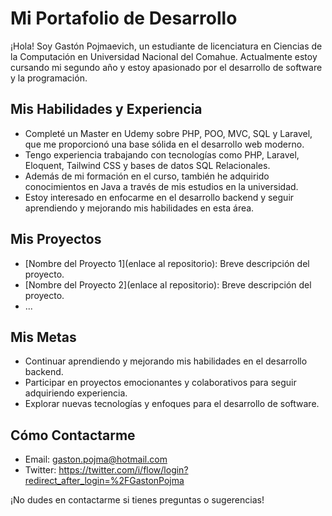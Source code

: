 # Mi Portafolio de Desarrollo

¡Hola! Soy Gastón Pojmaevich, un estudiante de licenciatura en Ciencias de la Computación en Universidad Nacional del Comahue. Actualmente estoy cursando mi segundo año y estoy apasionado por el desarrollo de software y la programación.

## Mis Habilidades y Experiencia

- Completé un Master en Udemy sobre PHP, POO, MVC, SQL y Laravel, que me proporcionó una base sólida en el desarrollo web moderno.
- Tengo experiencia trabajando con tecnologías como PHP, Laravel, Eloquent, Tailwind CSS y bases de datos SQL Relacionales.
- Además de mi formación en el curso, también he adquirido conocimientos en Java a través de mis estudios en la universidad.
- Estoy interesado en enfocarme en el desarrollo backend y seguir aprendiendo y mejorando mis habilidades en esta área.

## Mis Proyectos

- [Nombre del Proyecto 1](enlace al repositorio): Breve descripción del proyecto.
- [Nombre del Proyecto 2](enlace al repositorio): Breve descripción del proyecto.
- ...

## Mis Metas

- Continuar aprendiendo y mejorando mis habilidades en el desarrollo backend.
- Participar en proyectos emocionantes y colaborativos para seguir adquiriendo experiencia.
- Explorar nuevas tecnologías y enfoques para el desarrollo de software.

## Cómo Contactarme

- Email: gaston.pojma@hotmail.com
- Twitter: https://twitter.com/i/flow/login?redirect_after_login=%2FGastonPojma

¡No dudes en contactarme si tienes preguntas o sugerencias!
